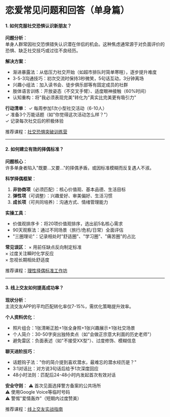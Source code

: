 # 恋爱常见问题和回答（单身篇）

#### 1. 如何克服社交恐惧认识新朋友？

**问题分析**：  
单身人群常因社交恐惧错失认识潜在伴侣的机会。这种焦虑通常源于对负面评价的恐惧、缺乏社交技巧或过往不良经历。

**解决方案**：
- 渐进暴露法：从低压力社交开始（如超市排队时简单寒暄），逐步提升难度
- 3-5-3沟通技巧：初次交流时保持3秒微笑，5句话互动，3分钟离场
- 兴趣小组法：加入读书会、徒步俱乐部等有固定成员的社群
- 肢体语言训练：开放姿态（不交叉手臂）、适度眼神接触（60%时间）
- 认知重构：将"我必须表现完美"转化为"真实比完美更有吸引力"

**行动清单**：
✓ 每周参加1次小型社交活动（6-10人）  
✓ 准备3个万能话题（如"你觉得这次活动怎么样？"）  
✓ 记录每次社交后的积极体验

推荐课程：[社交恐惧突破训练营](https://www.bing.com)

---

#### 2. 如何建立有效的择偶标准？

**问题核心**：  
许多单身者陷入"既要...又要..."的择偶矛盾，或因标准模糊而反复遇人不淑。

**科学择偶框架**：
1. **非协商项**（必须匹配）：核心价值观、基本品德、生活目标
2. **弹性项**（可调整）：兴趣爱好、审美偏好、生活习惯
3. **成长项**（可共同培养）：沟通方式、情绪管理能力

**实操工具**：
- 价值观排序卡：将20项价值观排序，选出前5名核心需求
- 90天观察法：通过不同场景（旅行/危机/日常）全面评估
- "三圈理论"：记录相处时"舒适圈"、"学习圈"、"痛苦圈"的占比

**常见误区**：
× 用前任缺点反向制定标准  
× 过度关注瞬时化学反应  
× 忽视长期相处舒适度

推荐课程：[理性择偶标准工作坊](https://www.bing.com)

---

#### 3. 线上交友如何提高成功率？

**现状分析**：  
主流交友APP的平均匹配转化率仅7-15%，需优化策略提升效率。

**个人资料优化**：
- 照片组合：1张清晰正脸+1张全身照+1张兴趣展示+1张社交场景
- 个人简介：30-50字突出独特卖点（如"会做正宗意大利面的历史老师"）
- 避免雷区：负面表述（如"不接受XX型"）、过度修饰、模糊信息

**聊天进阶技巧**：
- 话题钩子法："你的简介提到喜欢潜水，最难忘的潜水经历是？"
- 3:1对话比：对方说3句话后给予1次深度回应
- 48小时法则：匹配后24-48小时内发起首次有效对话

**安全守则**：
⚠️ 首次见面选择警方备案的公共场所  
⚠️ 使用Google Voice等临时号码  
⚠️ 警惕"爱情轰炸"（短期内过度赞美）

推荐课程：[线上交友实战指南](https://www.bing.com)
